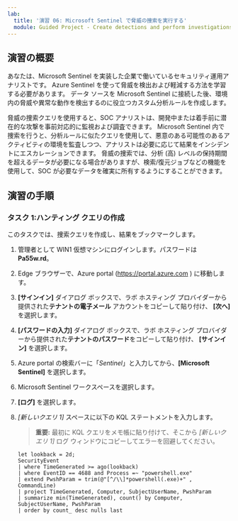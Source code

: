 ```yaml
---
lab:
  title: '演習 06: Microsoft Sentinel で脅威の捜索を実行する'
  module: Guided Project - Create detections and perform investigations using Microsoft Sentinel
---
```


## 演習の概要

あなたは、Microsoft Sentinel を実装した企業で働いているセキュリティ運用アナリストです。 Azure Sentinel を使って脅威を検出および軽減する方法を学習する必要があります。 データ ソースを Microsoft Sentinel に接続した後、環境内の脅威や異常な動作を検出するのに役立つカスタム分析ルールを作成します。

脅威の捜索クエリを使用すると、SOC アナリストは、開発中または着手前に潜在的な攻撃を事前対応的に監視および調査できます。 Microsoft Sentinel 内で捜索を行うと、分析ルールに似たクエリを使用して、悪意のある可能性のあるアクティビティの環境を監査しつつ、アナリストは必要に応じて結果をインシデントにエスカレーションできます。 脅威の捜索では、分析 (高) レベルの保持期間を超えるデータが必要になる場合がありますが、検索/復元ジョブなどの機能を使用して、SOC が必要なデータを確実に所有するようにすることができます。

## 演習の手順

### タスク 1:ハンティング クエリの作成

このタスクでは、捜索クエリを作成し、結果をブックマークします。

1. 管理者として WIN1 仮想マシンにログインします。パスワードは**Pa55w.rd**。  

1. Edge ブラウザーで、Azure portal (<https://portal.azure.com> ) に移動します。

1. **[サインイン]** ダイアログ ボックスで、ラボ ホスティング プロバイダーから提供された**テナントの電子メール** アカウントをコピーして貼り付け、 **[次へ]** を選択します。

1. **[パスワードの入力]** ダイアログ ボックスで、ラボ ホスティング プロバイダーから提供された**テナントのパスワード**をコピーして貼り付け、 **[サインイン]** を選択します。

1. Azure portal の検索バーに「*Sentinel*」と入力してから、**[Microsoft Sentinel]** を選択します。

1. Microsoft Sentinel ワークスペースを選択します。

1. **[ログ]** を選択します。

1. *[新しいクエリ 1]* スペースに以下の KQL ステートメントを入力します。

   >**重要:** 最初に KQL クエリをメモ帳に貼り付けて、そこから *[新しいクエリ 1]* ログ ウィンドウにコピーしてエラーを回避してください。

    ```KQL
    let lookback = 2d; 
    SecurityEvent 
    | where TimeGenerated >= ago(lookback) 
    | where EventID == 4688 and Process =~ "powershell.exe"
    | extend PwshParam = trim(@"[^/\\]*powershell(.exe)+" , CommandLine) 
    | project TimeGenerated, Computer, SubjectUserName, PwshParam 
    | summarize min(TimeGenerated), count() by Computer, SubjectUserName, PwshParam 
    | order by count_ desc nulls last 
    ```

